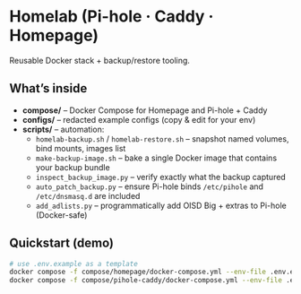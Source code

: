 # Homelab (Pi-hole · Caddy · Homepage)

Reusable Docker stack + backup/restore tooling.

## What’s inside
- **compose/** – Docker Compose for Homepage and Pi-hole + Caddy
- **configs/** – redacted example configs (copy & edit for your env)
- **scripts/** – automation:
  - `homelab-backup.sh` / `homelab-restore.sh` – snapshot named volumes, bind mounts, images list
  - `make-backup-image.sh` – bake a single Docker image that contains your backup bundle
  - `inspect_backup_image.py` – verify exactly what the backup captured
  - `auto_patch_backup.py` – ensure Pi-hole binds `/etc/pihole` and `/etc/dnsmasq.d` are included
  - `add_adlists.py` – programmatically add OISD Big + extras to Pi-hole (Docker-safe)

## Quickstart (demo)
```bash
# use .env.example as a template
docker compose -f compose/homepage/docker-compose.yml --env-file .env.example up -d
docker compose -f compose/pihole-caddy/docker-compose.yml --env-file .env.example up -d
```
